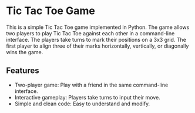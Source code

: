 # Tic Tac Toe Game

This is a simple Tic Tac Toe game implemented in Python. The game allows two players to play Tic Tac Toe against each other in a command-line interface. The players take turns to mark their positions on a 3x3 grid. The first player to align three of their marks horizontally, vertically, or diagonally wins the game.

## Features

- Two-player game: Play with a friend in the same command-line interface.
- Interactive gameplay: Players take turns to input their move.
- Simple and clean code: Easy to understand and modify.
